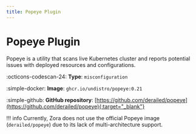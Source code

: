 ```yaml
---
title: Popeye Plugin 
---
```


# Popeye Plugin

Popeye is a utility that scans live Kubernetes cluster and reports potential issues with deployed resources and configurations.

:octicons-codescan-24: **Type**: `misconfiguration`

:simple-docker: **Image**: `ghcr.io/undistro/popeye:0.21`

:simple-github: **GitHub repository**: [https://github.com/derailed/popeye](https://github.com/derailed/popeye){:target="_blank"}

!!! info
    Currently, Zora does not use the official Popeye image (`derailed/popeye`) due to its lack of multi-architecture support.

